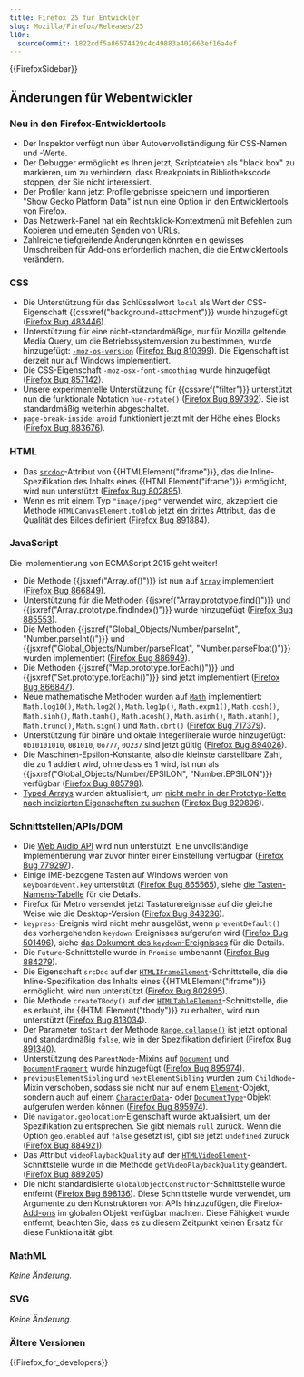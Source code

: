 ```yaml
---
title: Firefox 25 für Entwickler
slug: Mozilla/Firefox/Releases/25
l10n:
  sourceCommit: 1822cdf5a86574429c4c49883a402663ef16a4ef
---
```


{{FirefoxSidebar}}

## Änderungen für Webentwickler

### Neu in den Firefox-Entwicklertools

- Der Inspektor verfügt nun über Autovervollständigung für CSS-Namen und -Werte.
- Der Debugger ermöglicht es Ihnen jetzt, Skriptdateien als "black box" zu markieren, um zu verhindern, dass Breakpoints in Bibliothekscode stoppen, der Sie nicht interessiert.
- Der Profiler kann jetzt Profilergebnisse speichern und importieren. "Show Gecko Platform Data" ist nun eine Option in den Entwicklertools von Firefox.
- Das Netzwerk-Panel hat ein Rechtsklick-Kontextmenü mit Befehlen zum Kopieren und erneuten Senden von URLs.
- Zahlreiche tiefgreifende Änderungen könnten ein gewisses Umschreiben für Add-ons erforderlich machen, die die Entwicklertools verändern.

### CSS

- Die Unterstützung für das Schlüsselwort `local` als Wert der CSS-Eigenschaft {{cssxref("background-attachment")}} wurde hinzugefügt ([Firefox Bug 483446](https://bugzil.la/483446)).
- Unterstützung für eine nicht-standardmäßige, nur für Mozilla geltende Media Query, um die Betriebssystemversion zu bestimmen, wurde hinzugefügt: [`-moz-os-version`](/de/docs/Web/CSS/CSS_media_queries/Using_media_queries#-moz-os-version) ([Firefox Bug 810399](https://bugzil.la/810399)). Die Eigenschaft ist derzeit nur auf Windows implementiert.
- Die CSS-Eigenschaft `-moz-osx-font-smoothing` wurde hinzugefügt ([Firefox Bug 857142](https://bugzil.la/857142)).
- Unsere experimentelle Unterstützung für {{cssxref("filter")}} unterstützt nun die funktionale Notation `hue-rotate()` ([Firefox Bug 897392](https://bugzil.la/897392)). Sie ist standardmäßig weiterhin abgeschaltet.
- `page-break-inside`: `avoid` funktioniert jetzt mit der Höhe eines Blocks ([Firefox Bug 883676](https://bugzil.la/883676)).

### HTML

- Das [`srcdoc`](/de/docs/Web/HTML/Element/iframe#srcdoc)-Attribut von {{HTMLElement("iframe")}}, das die Inline-Spezifikation des Inhalts eines {{HTMLElement("iframe")}} ermöglicht, wird nun unterstützt ([Firefox Bug 802895](https://bugzil.la/802895)).
- Wenn es mit einem Typ `"image/jpeg"` verwendet wird, akzeptiert die Methode `HTMLCanvasElement.toBlob` jetzt ein drittes Attribut, das die Qualität des Bildes definiert ([Firefox Bug 891884](https://bugzil.la/891884)).

### JavaScript

Die Implementierung von ECMAScript 2015 geht weiter!

- Die Methode {{jsxref("Array.of()")}} ist nun auf [`Array`](/de/docs/Web/JavaScript/Reference/Global_Objects/Array) implementiert ([Firefox Bug 866849](https://bugzil.la/866849)).
- Unterstützung für die Methoden {{jsxref("Array.prototype.find()")}} und {{jsxref("Array.prototype.findIndex()")}} wurde hinzugefügt ([Firefox Bug 885553](https://bugzil.la/885553)).
- Die Methoden {{jsxref("Global_Objects/Number/parseInt", "Number.parseInt()")}} und {{jsxref("Global_Objects/Number/parseFloat", "Number.parseFloat()")}} wurden implementiert ([Firefox Bug 886949](https://bugzil.la/886949)).
- Die Methoden {{jsxref("Map.prototype.forEach()")}} und {{jsxref("Set.prototype.forEach()")}} sind jetzt implementiert ([Firefox Bug 866847](https://bugzil.la/866847)).
- Neue mathematische Methoden wurden auf [`Math`](/de/docs/Web/JavaScript/Reference/Global_Objects/Math) implementiert: `Math.log10()`, `Math.log2()`, `Math.log1p()`, `Math.expm1()`, `Math.cosh()`, `Math.sinh()`, `Math.tanh()`, `Math.acosh()`, `Math.asinh()`, `Math.atanh()`, `Math.trunc()`, `Math.sign()` und `Math.cbrt()` ([Firefox Bug 717379](https://bugzil.la/717379)).
- Unterstützung für binäre und oktale Integerliterale wurde hinzugefügt: `0b10101010`, `0B1010`, `0o777`, `0O237` sind jetzt gültig ([Firefox Bug 894026](https://bugzil.la/894026)).
- Die Maschinen-Epsilon-Konstante, also die kleinste darstellbare Zahl, die zu 1 addiert wird, ohne dass es 1 wird, ist nun als {{jsxref("Global_Objects/Number/EPSILON", "Number.EPSILON")}} verfügbar ([Firefox Bug 885798](https://bugzil.la/885798)).
- [Typed Arrays](/de/docs/Web/JavaScript/Reference/Global_Objects/TypedArray) wurden aktualisiert, um [nicht mehr in der Prototyp-Kette nach indizierten Eigenschaften zu suchen](/de/docs/Web/JavaScript/Reference/Global_Objects/TypedArray#property_access) ([Firefox Bug 829896](https://bugzil.la/829896)).

### Schnittstellen/APIs/DOM

- Die [Web Audio API](/de/docs/Web/API/Web_Audio_API) wird nun unterstützt. Eine unvollständige Implementierung war zuvor hinter einer Einstellung verfügbar ([Firefox Bug 779297](https://bugzil.la/779297)).
- Einige IME-bezogene Tasten auf Windows werden von `KeyboardEvent.key` unterstützt ([Firefox Bug 865565](https://bugzil.la/865565)), siehe [die Tasten-Namens-Tabelle](/de/docs/Web/API/KeyboardEvent#keyname_table_win) für die Details.
- Firefox für Metro versendet jetzt Tastaturereignisse auf die gleiche Weise wie die Desktop-Version ([Firefox Bug 843236](https://bugzil.la/843236)).
- `keypress`-Ereignis wird nicht mehr ausgelöst, wenn `preventDefault()` des vorhergehenden `keydown`-Ereignisses aufgerufen wird ([Firefox Bug 501496](https://bugzil.la/501496)), siehe [das Dokument des `keydown`-Ereignisses](</de/docs/Web/API/Element/keydown_event#preventdefault()_of_keydown_event>) für die Details.
- Die `Future`-Schnittstelle wurde in `Promise` umbenannt ([Firefox Bug 884279](https://bugzil.la/884279)).
- Die Eigenschaft `srcDoc` auf der [`HTMLIFrameElement`](/de/docs/Web/API/HTMLIFrameElement)-Schnittstelle, die die Inline-Spezifikation des Inhalts eines {{HTMLElement("iframe")}} ermöglicht, wird nun unterstützt ([Firefox Bug 802895](https://bugzil.la/802895)).
- Die Methode `createTBody()` auf der [`HTMLTableElement`](/de/docs/Web/API/HTMLTableElement)-Schnittstelle, die es erlaubt, ihr {{HTMLElement("tbody")}} zu erhalten, wird nun unterstützt ([Firefox Bug 813034](https://bugzil.la/813034)).
- Der Parameter `toStart` der Methode [`Range.collapse()`](/de/docs/Web/API/Range/collapse) ist jetzt optional und standardmäßig `false`, wie in der Spezifikation definiert ([Firefox Bug 891340](https://bugzil.la/891340)).
- Unterstützung des `ParentNode`-Mixins auf [`Document`](/de/docs/Web/API/Document) und [`DocumentFragment`](/de/docs/Web/API/DocumentFragment) wurde hinzugefügt ([Firefox Bug 895974](https://bugzil.la/895974)).
- `previousElementSibling` und `nextElementSibling` wurden zum `ChildNode`-Mixin verschoben, sodass sie nicht nur auf einem [`Element`](/de/docs/Web/API/Element)-Objekt, sondern auch auf einem [`CharacterData`](/de/docs/Web/API/CharacterData)- oder [`DocumentType`](/de/docs/Web/API/DocumentType)-Objekt aufgerufen werden können ([Firefox Bug 895974](https://bugzil.la/895974)).
- Die `navigator.geolocation`-Eigenschaft wurde aktualisiert, um der Spezifikation zu entsprechen. Sie gibt niemals `null` zurück. Wenn die Option `geo.enabled` auf `false` gesetzt ist, gibt sie jetzt `undefined` zurück ([Firefox Bug 884921](https://bugzil.la/884921)).
- Das Attribut `videoPlaybackQuality` auf der [`HTMLVideoElement`](/de/docs/Web/API/HTMLVideoElement)-Schnittstelle wurde in die Methode `getVideoPlaybackQuality` geändert. ([Firefox Bug 889205](https://bugzil.la/889205))
- Die nicht standardisierte `GlobalObjectConstructor`-Schnittstelle wurde entfernt ([Firefox Bug 898136](https://bugzil.la/898136)). Diese Schnittstelle wurde verwendet, um Argumente zu den Konstruktoren von APIs hinzuzufügen, die Firefox-[Add-ons](/de/docs/Mozilla/Add-ons) im globalen Objekt verfügbar machten. Diese Fähigkeit wurde entfernt; beachten Sie, dass es zu diesem Zeitpunkt keinen Ersatz für diese Funktionalität gibt.

### MathML

_Keine Änderung._

### SVG

_Keine Änderung._

### Ältere Versionen

{{Firefox_for_developers}}
